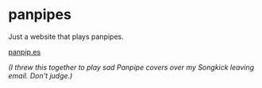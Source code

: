 # panpipes
Just a website that plays panpipes.

[panpip.es](http://panpip.es)

_(I threw this together to play sad Panpipe covers over my Songkick leaving email. Don't judge.)_
